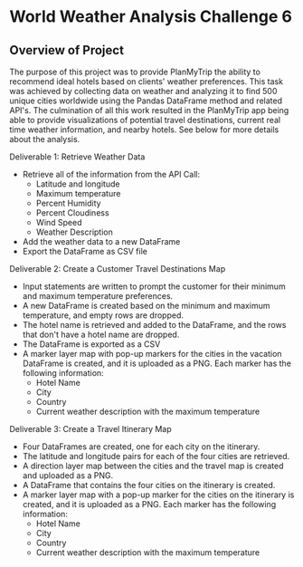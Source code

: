 # World Weather Analysis Challenge 6

## Overview of Project

The purpose of this project was to provide PlanMyTrip the ability to recommend ideal hotels based on clients' weather preferences. This task was achieved by collecting data on weather and analyzing it to find 500 unique cities worldwide using the Pandas DataFrame method and related API's. The culmination of all this work resulted in the PlanMyTrip app being able to provide visualizations of potential travel destinations, current real time weather information, and nearby hotels. See below for more details about the analysis. 

Deliverable 1: Retrieve Weather Data
 - Retrieve all of the information from the API Call:
   - Latitude and longitude
   - Maximum temperature
   - Percent Humidity
   - Percent Cloudiness
   - Wind Speed
   - Weather Description 
 - Add the weather data to a new DataFrame
 - Export the DataFrame as CSV file

Deliverable 2: Create a Customer Travel Destinations Map
 - Input statements are written to prompt the customer for their minimum and maximum temperature preferences.
 - A new DataFrame is created based on the minimum and maximum temperature, and empty rows are dropped.
 - The hotel name is retrieved and added to the DataFrame, and the rows that don't have a hotel name are dropped.
 - The DataFrame is exported as a CSV
 - A marker layer map with pop-up markers for the cities in the vacation DataFrame is created, and it is uploaded as a PNG. Each marker has the following information: 
   - Hotel Name
   - City
   - Country
   - Current weather description with the maximum temperature

Deliverable 3: Create a Travel Itinerary Map
 - Four DataFrames are created, one for each city on the itinerary.
 - The latitude and longitude pairs for each of the four cities are retrieved.
 - A direction layer map between the cities and the travel map is created and uploaded as a PNG.
 - A DataFrame that contains the four cities on the itinerary is created.
 - A marker layer map with a pop-up marker for the cities on the itinerary is created, and it is uploaded as a PNG. Each marker has the following information:
   - Hotel Name
   - City
   - Country
   - Current weather description with the maximum temperature

